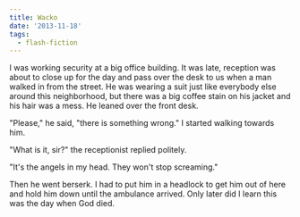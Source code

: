 ```yaml
---
title: Wacko
date: '2013-11-18'
tags:
  - flash-fiction
---
```


I was working security at a big office building. It was late, reception was
about to close up for the day and pass over the desk to us when a man walked in
from the street. He was wearing a suit just like everybody else around this
neighborhood, but there was a big coffee stain on his jacket and his hair was a
mess. He leaned over the front desk.

<!-- truncate -->

"Please," he said, "there is something wrong." I started walking towards him.

"What is it, sir?" the receptionist replied politely.

"It's the angels in my head. They won't stop screaming."

Then he went berserk. I had to put him in a headlock to get him out of here and
hold him down until the ambulance arrived. Only later did I learn this was the
day when God died.

